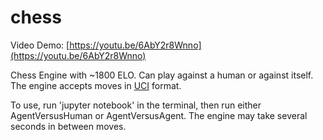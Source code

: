 # chess
Video Demo: [https://youtu.be/6AbY2r8Wnno](https://youtu.be/6AbY2r8Wnno)

Chess Engine with ~1800 ELO. Can play against a human or against itself. The engine accepts moves in [UCI](https://en.wikipedia.org/wiki/Universal_Chess_Interface) format.

To use, run 'jupyter notebook' in the terminal, then run either AgentVersusHuman or AgentVersusAgent. The engine may take several seconds in between moves.
